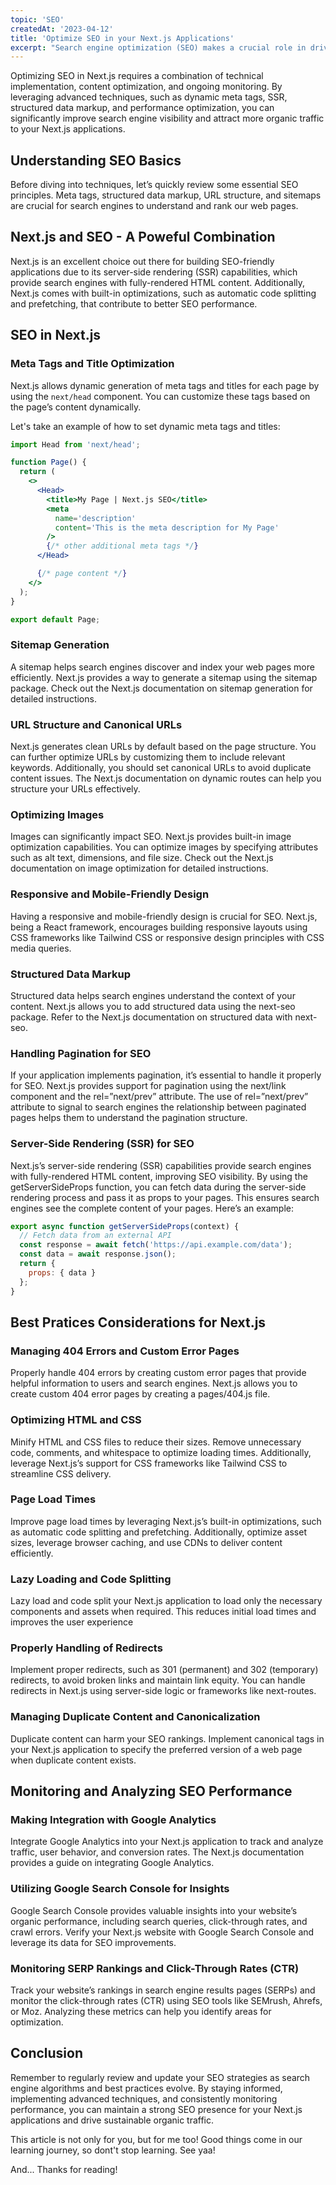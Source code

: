 ```yaml
---
topic: 'SEO'
createdAt: '2023-04-12'
title: 'Optimize SEO in your Next.js Applications'
excerpt: "Search engine optimization (SEO) makes a crucial role in driving organic traffic to websites. Next.js provides tools for building performant and SEO-friendly web applications. In this blog post, we will explore some techniques for optimizing SEO in Next.js Apps to enhance search engine visibility and attract more organic traffic."
---
```


Optimizing SEO in Next.js requires a combination of technical implementation, content optimization, and ongoing monitoring. By leveraging advanced techniques, such as dynamic meta tags, SSR, structured data markup, and performance optimization, you can significantly improve search engine visibility and attract more organic traffic to your Next.js applications.

## Understanding SEO Basics

Before diving into techniques, let’s quickly review some essential SEO principles. Meta tags, structured data markup, URL structure, and sitemaps are crucial for search engines to understand and rank our web pages.

## Next.js and SEO - A Poweful Combination

Next.js is an excellent choice out there for building SEO-friendly applications due to its server-side rendering (SSR) capabilities, which provide search engines with fully-rendered HTML content. Additionally, Next.js comes with built-in optimizations, such as automatic code splitting and prefetching, that contribute to better SEO performance.

## SEO in Next.js

### Meta Tags and Title Optimization

Next.js allows dynamic generation of meta tags and titles for each page by using the `next/head` component. You can customize these tags based on the page’s content dynamically.

Let's take an example of how to set dynamic meta tags and titles:

```jsx
import Head from 'next/head';

function Page() {
  return (
    <>
      <Head>
        <title>My Page | Next.js SEO</title>
        <meta
          name='description'
          content='This is the meta description for My Page'
        />
        {/* other additional meta tags */}
      </Head>

      {/* page content */}
    </>
  );
}

export default Page;
```

### Sitemap Generation

A sitemap helps search engines discover and index your web pages more efficiently. Next.js provides a way to generate a sitemap using the sitemap package. Check out the Next.js documentation on sitemap generation for detailed instructions.

### URL Structure and Canonical URLs

Next.js generates clean URLs by default based on the page structure. You can further optimize URLs by customizing them to include relevant keywords. Additionally, you should set canonical URLs to avoid duplicate content issues. The Next.js documentation on dynamic routes can help you structure your URLs effectively.

### Optimizing Images

Images can significantly impact SEO. Next.js provides built-in image optimization capabilities. You can optimize images by specifying attributes such as alt text, dimensions, and file size. Check out the Next.js documentation on image optimization for detailed instructions.

### Responsive and Mobile-Friendly Design

Having a responsive and mobile-friendly design is crucial for SEO. Next.js, being a React framework, encourages building responsive layouts using CSS frameworks like Tailwind CSS or responsive design principles with CSS media queries.

### Structured Data Markup

Structured data helps search engines understand the context of your content. Next.js allows you to add structured data using the next-seo package. Refer to the Next.js documentation on structured data with next-seo.

### Handling Pagination for SEO

If your application implements pagination, it’s essential to handle it properly for SEO. Next.js provides support for pagination using the next/link component and the rel=”next/prev” attribute. The use of rel=”next/prev” attribute to signal to search engines the relationship between paginated pages helps them to understand the pagination structure.

### Server-Side Rendering (SSR) for SEO

Next.js’s server-side rendering (SSR) capabilities provide search engines with fully-rendered HTML content, improving SEO visibility. By using the getServerSideProps function, you can fetch data during the server-side rendering process and pass it as props to your pages. This ensures search engines see the complete content of your pages. Here’s an example:

```jsx
export async function getServerSideProps(context) {
  // Fetch data from an external API
  const response = await fetch('https://api.example.com/data');
  const data = await response.json();
  return {
    props: { data }
  };
}
```

## Best Pratices Considerations for Next.js

### Managing 404 Errors and Custom Error Pages

Properly handle 404 errors by creating custom error pages that provide helpful information to users and search engines. Next.js allows you to create custom 404 error pages by creating a pages/404.js file.

### Optimizing HTML and CSS

Minify HTML and CSS files to reduce their sizes. Remove unnecessary code, comments, and whitespace to optimize loading times. Additionally, leverage Next.js’s support for CSS frameworks like Tailwind CSS to streamline CSS delivery.

### Page Load Times

Improve page load times by leveraging Next.js’s built-in optimizations, such as automatic code splitting and prefetching. Additionally, optimize asset sizes, leverage browser caching, and use CDNs to deliver content efficiently.

### Lazy Loading and Code Splitting

Lazy load and code split your Next.js application to load only the necessary components and assets when required. This reduces initial load times and improves the user experience

### Properly Handling of Redirects

Implement proper redirects, such as 301 (permanent) and 302 (temporary) redirects, to avoid broken links and maintain link equity. You can handle redirects in Next.js using server-side logic or frameworks like next-routes.

### Managing Duplicate Content and Canonicalization

Duplicate content can harm your SEO rankings. Implement canonical tags in your Next.js application to specify the preferred version of a web page when duplicate content exists.

## Monitoring and Analyzing SEO Performance

### Making Integration with Google Analytics

Integrate Google Analytics into your Next.js application to track and analyze traffic, user behavior, and conversion rates. The Next.js documentation provides a guide on integrating Google Analytics.

### Utilizing Google Search Console for Insights

Google Search Console provides valuable insights into your website’s organic performance, including search queries, click-through rates, and crawl errors. Verify your Next.js website with Google Search Console and leverage its data for SEO improvements.

### Monitoring SERP Rankings and Click-Through Rates (CTR)

Track your website’s rankings in search engine results pages (SERPs) and monitor the click-through rates (CTR) using SEO tools like SEMrush, Ahrefs, or Moz. Analyzing these metrics can help you identify areas for optimization.

## Conclusion

Remember to regularly review and update your SEO strategies as search engine algorithms and best practices evolve. By staying informed, implementing advanced techniques, and consistently monitoring performance, you can maintain a strong SEO presence for your Next.js applications and drive sustainable organic traffic.

This article is not only for you, but for me too! Good things come in our learning journey, so dont't stop learning. See yaa!

And... Thanks for reading!
